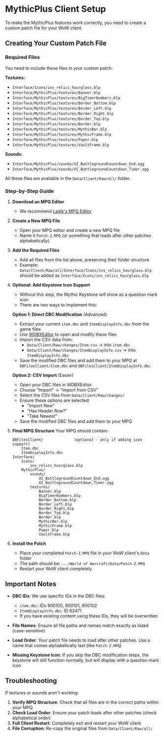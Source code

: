 # MythicPlus Client Setup

To make the MythicPlus features work correctly, you need to create a custom patch file for your WoW client.

## Creating Your Custom Patch File

### Required Files

You need to include these files in your custom patch:

**Textures:**
- `Interface/Icons/inv_relics_hourglass.blp`
- `Interface/MythicPlus/textures/Banner.blp`
- `Interface/MythicPlus/textures/BigTimerNumbers.blp`
- `Interface/MythicPlus/textures/Border_Bottom.blp`
- `Interface/MythicPlus/textures/Border_Left.blp`
- `Interface/MythicPlus/textures/Border_Right.blp`
- `Interface/MythicPlus/textures/Border_Top.blp`
- `Interface/MythicPlus/textures/Border.blp`
- `Interface/MythicPlus/textures/MythicBar.blp`
- `Interface/MythicPlus/textures/MythicFrame.blp`
- `Interface/MythicPlus/textures/Paper.blp`
- `Interface/MythicPlus/textures/VaultFrame.blp`

**Sounds:**
- `Interface/MythicPlus/sounds/UI_BattlegroundCountdown_End.ogg`
- `Interface/MythicPlus/sounds/UI_BattlegroundCountdown_Timer.ogg`

All these files are available in the `Data/Client/Raw/all/` folder.

### Step-by-Step Guide

1. **Download an MPQ Editor**
   - We recommend [Ladik's MPQ Editor](https://www.hiveworkshop.com/threads/ladiks-mpq-editor.249562/)

2. **Create a New MPQ File**
   - Open your MPQ editor and create a new MPQ file
   - Name it `Patch-Z.MPQ` (or something that loads after other patches alphabetically)

3. **Add the Required Files**
   - Add all files from the list above, preserving their folder structure
   - Example: `Data/Client/Raw/all/Interface/Icons/inv_relics_hourglass.blp` should be added as `Interface/Icons/inv_relics_hourglass.blp`

4. **Optional: Add Keystone Icon Support**
   - Without this step, the Mythic Keystone will show as a question mark icon
   - There are two ways to implement this:

   **Option 1: Direct DBC Modification** (Advanced)
   - Extract your current `item.dbc` and `ItemDisplayInfo.dbc` from the game files
   - Use [WDBXEditor](https://github.com/WowDevTools/WDBXEditor) to open and modify these files
   - Import the CSV data from:
     - `Data/Client/Raw/changes/Item.csv` → into `item.dbc`
     - `Data/Client/Raw/changes/ItemDisplayInfo.csv` → into `ItemDisplayInfo.dbc`
   - Save the modified DBC files and add them to your MPQ at `DBFilesClient/Item.dbc` and `DBFilesClient/ItemDisplayInfo.dbc`

   **Option 2: CSV Import** (Easier)
   - Open your DBC files in WDBXEditor
   - Choose "Import" -> "Import from CSV"
   - Select the CSV files from `Data/Client/Raw/changes/`
   - Ensure these options are selected:
     - "Import New"
     - "Has Header Row?"
     - "Take Newest"
   - Save the modified DBC files and add them to your MPQ

5. **Final MPQ Structure**
   Your MPQ should contain:

   ```
   DBFilesClient/              (optional - only if adding icon support)
       Item.dbc
       ItemDisplayInfo.dbc
   Interface/
       Icons/
           inv_relics_hourglass.blp
       MythicPlus/
           sounds/
               UI_BattlegroundCountdown_End.ogg
               UI_BattlegroundCountdown_Timer.ogg
           textures/
               Banner.blp
               BigTimerNumbers.blp
               Border_Bottom.blp
               Border_Left.blp
               Border_Right.blp
               Border_Top.blp
               Border.blp
               MythicBar.blp
               MythicFrame.blp
               Paper.blp
               VaultFrame.blp
   ```

6. **Install the Patch**
   - Place your completed `Patch-Z.MPQ` file in your WoW client's `Data` folder
   - The path should be: `.../World of Warcraft/Data/Patch-Z.MPQ`
   - Restart your WoW client completely

## Important Notes

- **DBC IDs**: We use specific IDs in the DBC files:
  - `item.dbc`: IDs 900100, 900101, 900102
  - `ItemDisplayInfo.dbc`: ID 62471
  - If you have existing content using these IDs, they will be overwritten

- **File Names**: Ensure all file paths and names match exactly as listed (case-sensitive)

- **Load Order**: Your patch file needs to load after other patches. Use a name that comes alphabetically last (like `Patch-Z.MPQ`)

- **Missing Keystone Icon**: If you skip the DBC modification steps, the keystone will still function normally, but will display with a question mark icon

## Troubleshooting

If textures or sounds aren't working:

1. **Verify MPQ Structure**: Check that all files are in the correct paths within your MPQ
2. **Check Load Order**: Ensure your patch loads after other patches (check alphabetical order)
3. **Full Client Restart**: Completely exit and restart your WoW client
4. **File Corruption**: Re-copy the original files from `Data/Client/Raw/all/`
